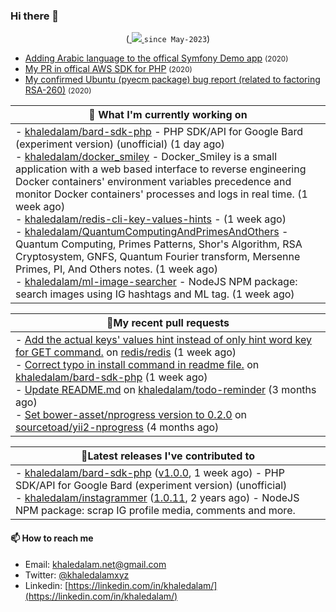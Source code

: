 ### Hi there 👋

<p align="center">
    (<a href="https://github.com/khaledalam">
        <img src="https://komarev.com/ghpvc/?username=khaledalam&color=blue&style=flat)" />
    </a> <code>since May-2023</code>)
</p>


- <a href="https://github.com/symfony/demo/pull/1142">Adding Arabic language to the offical Symfony Demo app</a> <small>(2020)</small>
- <a href="https://github.com/aws/aws-sdk-php/pull/2078">My PR in offical AWS SDK for PHP</a> <small>(2020)</small>
- <a href="https://bugs.launchpad.net/ubuntu/+source/pyecm/+bug/1899312">My confirmed Ubuntu (pyecm package) bug report (related to factoring RSA-260)</a> <small>(2020)</small>
    

<div align="center">

| 👷 What I'm currently working on        |
| ------------- |
|  - [khaledalam/bard-sdk-php](https://github.com/khaledalam/bard-sdk-php) - PHP SDK/API for Google Bard (experiment version) (unofficial) (1 day ago)<br /> - [khaledalam/docker_smiley](https://github.com/khaledalam/docker_smiley) - Docker_Smiley is a small application with a web based interface to reverse engineering Docker containers&#39; environment variables precedence and monitor Docker containers&#39; processes and logs in real time. (1 week ago)<br /> - [khaledalam/redis-cli-key-values-hints](https://github.com/khaledalam/redis-cli-key-values-hints) -  (1 week ago)<br /> - [khaledalam/QuantumComputingAndPrimesAndOthers](https://github.com/khaledalam/QuantumComputingAndPrimesAndOthers) - Quantum Computing, Primes Patterns, Shor&#39;s Algorithm, RSA Cryptosystem, GNFS, Quantum Fourier transform, Mersenne Primes, PI, And Others notes. (1 week ago)<br /> - [khaledalam/ml-image-searcher](https://github.com/khaledalam/ml-image-searcher) - NodeJS NPM package: search images using IG hashtags and ML tag. (1 week ago)<br />      |

</div>

<div align="center">

| 🔨My recent pull requests           |
| ------------- |
| - [Add the actual keys&#39; values hint instead of only hint word key for GET command.](https://github.com/redis/redis/pull/12215) on [redis/redis](https://github.com/redis/redis) (1 week ago)<br />- [Correct typo in install command in readme file.](https://github.com/khaledalam/bard-sdk-php/pull/1) on [khaledalam/bard-sdk-php](https://github.com/khaledalam/bard-sdk-php) (1 week ago)<br />- [Update README.md](https://github.com/khaledalam/todo-reminder/pull/1) on [khaledalam/todo-reminder](https://github.com/khaledalam/todo-reminder) (3 months ago)<br />- [Set bower-asset/nprogress version to 0.2.0](https://github.com/sourcetoad/yii2-nprogress/pull/1) on [sourcetoad/yii2-nprogress](https://github.com/sourcetoad/yii2-nprogress) (4 months ago)<br />      |

</div>

<div align="center">

| 🔭Latest releases I've contributed to           |
| ------------- |
| - [khaledalam/bard-sdk-php](https://github.com/khaledalam/bard-sdk-php) ([v1.0.0](https://github.com/khaledalam/bard-sdk-php/releases/tag/v1.0.0), 1 week ago) - PHP SDK/API for Google Bard (experiment version) (unofficial)<br />- [khaledalam/instagrammer](https://github.com/khaledalam/instagrammer) ([1.0.11](https://github.com/khaledalam/instagrammer/releases/tag/1.0.11), 2 years ago) - NodeJS NPM package: scrap IG profile media, comments and more.<br />      |

</div>

#### 📫 How to reach me

- Email: [khaledalam.net@gmail.com](mailto:khaledalam.net@gmail.com)
- Twitter: [@khaledalamxyz](https://twitter.com/khaledalamxyz/)
- Linkedin: [https://linkedin.com/in/khaledalam/](https://linkedin.com/in/khaledalam/)

